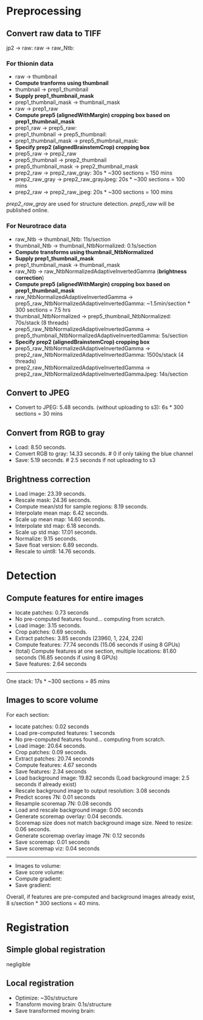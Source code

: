 # Preprocessing

## Convert raw data to TIFF
jp2 -> raw: 
raw -> raw_Ntb:

### For thionin data
* raw -> thumbnail
* **Compute tranforms using thumbnail**
* thumbnail -> prep1_thumbnail
* **Supply prep1_thumbnail_mask**
* prep1_thumbnail_mask -> thumbnail_mask
* raw -> prep1_raw
* **Compute prep5 (alignedWithMargin) cropping box based on prep1_thumbnail_mask**
* prep1_raw -> prep5_raw:
* prep1_thumbnail -> prep5_thumbnail:
* prep1_thumbnail_mask -> prep5_thumbnail_mask:
* **Specify prep2 (alignedBrainstemCrop) cropping box**
* prep5_raw -> prep2_raw
* prep5_thumbnail -> prep2_thumbnail
* prep5_thumbnail_mask -> prep2_thumbnail_mask
* prep2_raw -> prep2_raw_gray: 30s * ~300 sections = 150 mins
* prep2_raw_gray -> prep2_raw_grayJpeg: 20s * ~300 sections = 100 mins
* prep2_raw -> prep2_raw_jpeg: 20s * ~300 sections = 100 mins

_prep2_raw_gray_ are used for structure detection.
_prep5_raw_ will be published online.

### For Neurotrace data
* raw_Ntb -> thumbnail_Ntb: 11s/section
* thumbnail_Ntb -> thumbnail_NtbNormalized: 0.1s/section
* **Compute transforms using thumbnail_NtbNormalized**
* **Supply prep1_thumbnail_mask**
* prep1_thumbnail_mask -> thumbnail_mask
* raw_Ntb -> raw_NtbNormalizedAdaptiveInvertedGamma (**brightness correction**)
* **Compute prep5 (alignedWithMargin) cropping box based on prep1_thumbnail_mask**
* raw_NtbNormalizedAdaptiveInvertedGamma -> prep5_raw_NtbNormalizedAdaptiveInvertedGamma: ~1.5min/section * 300 sections = 7.5 hrs
* thumbnail_NtbNormalized -> prep5_thumbnail_NtbNormalized: 70s/stack (8 threads)
* prep5_raw_NtbNormalizedAdaptiveInvertedGamma -> prep5_thumbnail_NtbNormalizedAdaptiveInvertedGamma: 5s/section
* **Specify prep2 (alignedBrainstemCrop) cropping box**
* prep5_raw_NtbNormalizedAdaptiveInvertedGamma -> prep2_raw_NtbNormalizedAdaptiveInvertedGamma: 1500s/stack (4 threads)
* prep2_raw_NtbNormalizedAdaptiveInvertedGamma -> prep2_raw_NtbNormalizedAdaptiveInvertedGammaJpeg: 14s/section

## Convert to JPEG
- Convert to JPEG: 5.48 seconds. (without uploading to s3): 6s * 300 sections = 30 mins

## Convert from RGB to gray
- Load: 8.50 seconds.
- Convert RGB to gray: 14.33 seconds. # 0 if only taking the blue channel
- Save: 5.19 seconds. # 2.5 seconds if not uploading to s3

## Brightness correction
- Load image: 23.39 seconds.
- Rescale mask: 24.36 seconds.
- Compute mean/std for sample regions: 8.19 seconds.
- Interpolate mean map: 6.42 seconds.
- Scale up mean map: 14.60 seconds.
- Interpolate std map: 6.18 seconds.
- Scale up std map: 17.01 seconds.
- Normalize: 9.15 seconds.
- Save float version: 6.89 seconds.
- Rescale to uint8: 14.76 seconds.

# Detection

## Compute features for entire images
* locate patches: 0.73 seconds
* No pre-computed features found... computing from scratch.
* Load image: 3.15 seconds.
* Crop patches: 0.69 seconds.
* Extract patches: 3.85 seconds (23960, 1, 224, 224)
* Compute features: 77.74 seconds (15.06 seconds if using 8 GPUs)
* (total) Compute features at one section, multiple locations: 81.60 seconds (16.85 seconds if using 8 GPUs)
* Save features: 2.64 seconds
-----------------
One stack: 17s * ~300 sections = 85 mins

## Images to score volume

For each section:
* locate patches: 0.02 seconds
* Load pre-computed features: 1 seconds
* No pre-computed features found... computing from scratch.
 * Load image: 20.64 seconds.
 * Crop patches: 0.09 seconds.
 * Extract patches: 20.74 seconds
 * Compute features: 4.67 seconds
 * Save features: 2.34 seconds
* Load background image: 19.82 seconds (Load background image: 2.5 seconds if already exist)
* Rescale background image to output resolution: 3.08 seconds
* Predict scores 7N: 0.01 seconds
* Resample scoremap 7N: 0.08 seconds
* Load and rescale background image: 0.00 seconds
* Generate scoremap overlay: 0.04 seconds.
* Scoremap size does not match background image size. Need to resize: 0.06 seconds.
* Generate scoremap overlay image 7N: 0.12 seconds
* Save scoremap: 0.01 seconds
* Save scoremap viz: 0.04 seconds
----------
* Images to volume:
* Save score volume:
* Compute gradient:
* Save gradient:

Overall, if features are pre-computed and background images already exist, 8 s/section * 300 sections = 40 mins.

# Registration

## Simple global registration

negligible

## Local registration
- Optimize: ~30s/structure
- Transform moving brain: 0.1s/structure
- Save transformed moving brain: 


